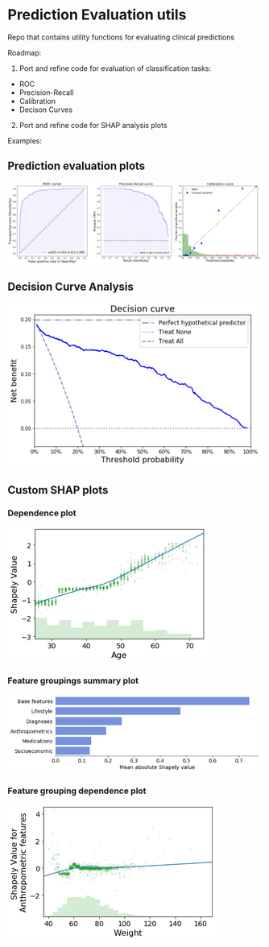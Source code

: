 # Prediction Evaluation utils

Repo that contains utility functions for evaluating clinical predictions

Roadmap:
1. Port and refine code for evaluation of classification tasks:
  * ROC
  * Precision-Recall
  * Calibration
  * Decison Curves
  
  2. Port and refine code for SHAP analysis plots

Examples:
## Prediction evaluation plots
![Alt text](/images/example_eval_plots.png?raw=true)

## Decision Curve Analysis
![Alt text](/images/example_DCA.png?raw=true)

## Custom SHAP plots
### Dependence plot
![Alt text](/images/example_dep_plot.png?raw=true)

### Feature groupings summary plot
![Alt text](/images/example_summary_plot.png?raw=true)

### Feature grouping dependence plot
![Alt text](/images/example_cat_dep_plot.png?raw=true)
